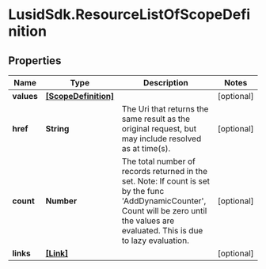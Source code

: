 # LusidSdk.ResourceListOfScopeDefinition

## Properties
Name | Type | Description | Notes
------------ | ------------- | ------------- | -------------
**values** | [**[ScopeDefinition]**](ScopeDefinition.md) |  | [optional] 
**href** | **String** | The Uri that returns the same result as the original request,  but may include resolved as at time(s). | [optional] 
**count** | **Number** | The total number of records returned in the set.  Note: If count is set by the func &#39;AddDynamicCounter&#39;, Count will be zero until the values  are evaluated. This is due to lazy evaluation. | [optional] 
**links** | [**[Link]**](Link.md) |  | [optional] 


